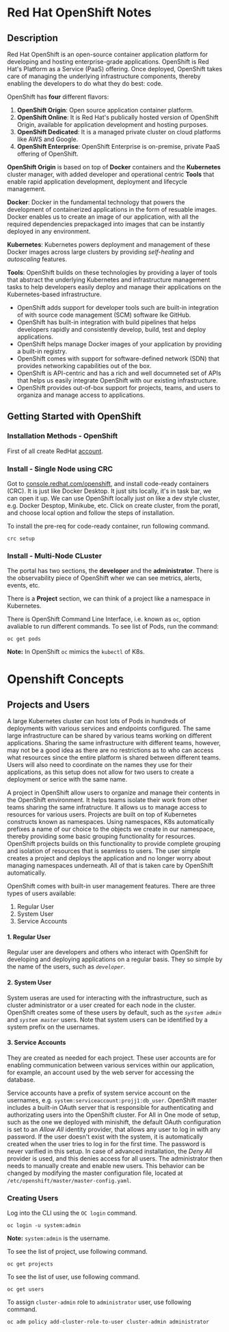 # Red Hat OpenShift Notes

## Description
Red Hat OpenShift is an open-source container application platform for developing and hosting enterprise-grade applications. OpenShift is Red Hat's Platform as a Service (PaaS) offering. Once deployed, OpenShift takes care of managing the underlying infrastructure components, thereby enabling the developers to do what they do best: code. 

OpenShift has **four** different flavors:
1. **OpenShift Origin**: Open source application container platform. 
2. **OpenShift Online**: It is Red Hat's publically hosted version of OpenShift Origin, available for application development and hosting purposes. 
3. **OpenShift Dedicated**: It is a managed private cluster on cloud platforms like AWS and Google.  
4. **OpenShift Enterprise**: OpenShift Enterprise is on-premise, private PaaS offering of OpenShift. 

**OpenShift Origin** is based on top of **Docker** containers and the **Kubernetes** cluster manager, with added developer and operational centric **Tools** that enable rapid application development, deployment and lifecycle management. 

**Docker**: Docker in the fundamental technology that powers the development of containerized applications in the form of resuable images. Docker enables us to create an image of our application, with all the required dependencies prepackaged into images that can be instantly deployed in any environment.  

**Kubernetes**: Kubernetes powers deployment and management of these Docker images across large clusters by providing *self-healing* and *autoscaling* features. 

**Tools**: OpenShift builds on these technologies by providing a layer of tools that abstract the underlying Kubernetes and infrastructure management tasks to help developers easily deploy and manage their applications on the Kubernetes-based infrastructure. 
- OpenShift adds support for developer tools such are built-in integration of with source code management (SCM) software lke GitHub. 
- OpenShift has built-in integration with build pipelines that helps developers rapidly and consistently develop, build, test and deploy applications. 
- OpenShift helps manage Docker images of your application by providing a built-in registry. 
- OpenShift comes with support for software-defined network (SDN) that provides networking capabilities out of the box. 
- OpenShift is API-centric and has a rich and well documneted set of APIs that helps us easily integrate OpenShift with our existing infrastructure. 
- OpenShift provides out-of-box support for projects, teams, and users to organiza and manage access to applications.

## Getting Started with OpenShift

### Installation Methods - OpenShift
First of all create RedHat [account](https://www.redhat.com/wapps/ugc/register.html?_flowId=register-flow&_flowExecutionKey=e1s1). 

### Install - Single Node using CRC 
Got to [console.redhat.com/openshift](http://console.redhat.com/openshift), and install code-ready containers (CRC). It is just like Docker Desktop. It just sits locally, it's in task bar, we can open it up. We can use OpenShift locally just on like a dev style cluster, e.g. Docker Desptop, Minikube, etc. Click on create cluster, from the poratl, and choose local option and follow the steps of installation. 

To install the pre-req for code-ready container, run following command. 

`crc setup`

### Install - Multi-Node CLuster 
The portal has two sections, the **developer** and the **administrator**. There is the observability piece of OpenShift wher we can see metrics, alerts, events, etc. 

There is a **Project** section, we can think of a project like a namespace in Kubernetes.  

There is OpenShift Command Line Interface, i.e. known as `oc`, option avaliable to run different commands. 
To see list of Pods, run the command:

`oc get pods`

**Note:** In OpenShift `oc` mimics the `kubectl` of K8s. 

# Openshift Concepts

## Projects and Users
A large Kubernetes cluster can host lots of Pods in hundreds of deployments with various services and endpoints configured. The same large infrastructure can be shared by various teams working on different applications. Sharing the same infrastructure with different teams, however, may not be a good idea as there are no restrictions as to who can access what resources since the entire platform is shared between different teams. Users will also need to coordinate on the names they use for their applications, as this setup does not allow for two users to create a deployment or serice with the same name. 

A project in OpenShift allow users to organize and manage their contents in the OpenShift environment. It helps teams isolate their work from other teams sharing the same infratructure. It allows us to manage access to resources for various users. Projects are built on top of Kubernetes constructs known as namespaces. Using namespaces, K8s automatically prefixes a name of our choice to the objects we create in our namespace, thereby providing some basic grouping functionality for resources. OpenShift projects builds on this functionality to provide complete grouping and isolation of resources that is seamless to users. The user simple creates a project and deploys the application and no longer worry about managing namespaces underneath. All of that is taken care by OpenShift automatically. 

OpenShift comes with built-in user management features. There are three types of users available:
1. Regular User
2. System User
3. Service Accounts

#### 1. Regular User

Regular user are developers and others who interact with OpenShift for developing and deploying applications on a regular basis. They so simple by the name of the users, such as *`developer`*. 

#### 2. System User

System useras are used for interacting with the inftrastructure, such as cluster administrator or a user created for each node in the cluster. OpenShift creates some of these users by default, such as the *`system admin`* and *`system master`* users. 
Note that system users can be identified by a system prefix on the usernames. 

#### 3. Service Accounts
They are created as needed for each project. These user accounts are for enabling communication between various services within our application, for example, an account used by the web server for accessing the database. 

Service accounts have a prefix of system service account on the usernames, e.g. `system:serviceaccount:projj1:db_user`. OpenShift master includes a built-in OAuth server that is responsible for authenticating and authorizating users into the OpenShift cluster. For All in One mode of setup, such as the one we deployed with minishift, the default OAuth configuration is set to an *Allow All* identity provider, that allows any user to log in with any password. If the user doesn't exist with the system, it is automatically created when the user tries to log in for the first time. The password is never varified in this setup. In case of advanced installation, the *Deny All* provider is used, and this denies access for all users. The administrator then needs to manually create and enable new users. This behavior can be changed by modifying the master configuration file, located at `/etc/openshift/master/master-config.yaml`. 

### Creating Users 
Log into the CLI using the `OC login` command. 

`oc login -u system:admin` 

**Note:** `system:admin` is the username. 

To see the list of project, use following command. 

`oc get projects`

To see the list of user, use following command. 

`oc get users`

To assign `cluster-admin` role to `administrator` user, use following command. 

`oc adm policy add-cluster-role-to-user cluster-admin administrator`

